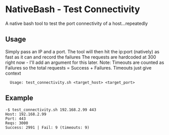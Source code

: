NativeBash - Test Connectivity
===================
A native bash tool to test the port connectivity of a host...repeatedly


Usage
-------------
Simply pass an IP and a port. The tool will then hit the ip:port (natively) as fast as it can and record the failures The requests are hardcoded at 300 right now - I'll add an argument for this later.
Note: Timeouts are counted as Failures so the total requests = Success + Failures. Timeouts just give context

```
  Usage: test_connectivity.sh <target_host> <target_port>
```

Example
-------------
```
-$ test_connectivity.sh 192.168.2.99 443
Host: 192.168.2.99
Port: 443
Reqs: 3000
Success: 2991 | Fail: 9 (timeouts: 9)
```
